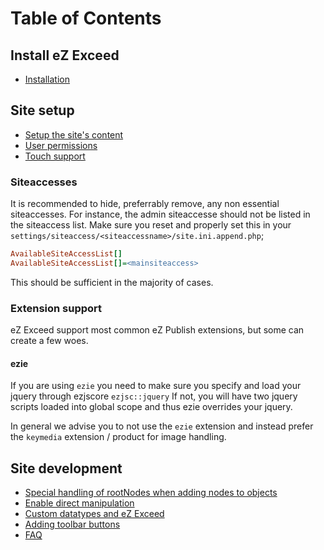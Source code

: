 Table of Contents
=================

## Install eZ Exceed

* [Installation](https://github.com/KeyteqLabs/ezexceed-guide/blob/master/en/INSTALL.md)

## Site setup

* [Setup the site's content](https://github.com/KeyteqLabs/ezexceed-guide/blob/master/en/developer/content-setup.md)
* [User permissions](https://github.com/KeyteqLabs/ezexceed-guide/blob/master/en/developer/permissions.md)
* [Touch support](https://github.com/KeyteqLabs/ezexceed-guide/blob/master/en/developer/touch-support.md)

### Siteaccesses

It is recommended to hide, preferrably remove, any non essential siteaccesses.
For instance, the admin siteaccesse should not be listed in the siteaccess list.
Make sure you reset and properly set this in your `settings/siteaccess/<siteaccessname>/site.ini.append.php`;

```ini
AvailableSiteAccessList[]
AvailableSiteAccessList[]=<mainsiteaccess>
```

This should be sufficient in the majority of cases.

### Extension support

eZ Exceed support most common eZ Publish extensions, but some can create a few woes.

#### ezie

If you are using `ezie` you need to make sure you specify and load your jquery through ezjscore `ezjsc::jquery`
If not, you will have two jquery scripts loaded into global scope and thus ezie overrides your jquery.

In general we advise you to not use the `ezie` extension and instead prefer the `keymedia` extension / product for image handling.

## Site development

* [Special handling of rootNodes when adding nodes to objects](https://github.com/KeyteqLabs/ezexceed-guide/blob/master/en/developer/root-nodes.md)
* [Enable direct manipulation](https://github.com/KeyteqLabs/ezexceed-guide/blob/master/en/developer/direct-manipulation.md)
* [Custom datatypes and eZ Exceed](https://github.com/KeyteqLabs/ezexceed-guide/blob/master/en/developer/custom-datatypes.md)
* [Adding toolbar buttons](https://github.com/KeyteqLabs/ezexceed-guide/blob/master/en/developer/adding-toolbar-buttons.md)
* [FAQ](https://github.com/KeyteqLabs/ezexceed-guide/blob/master/en/faq.md)
